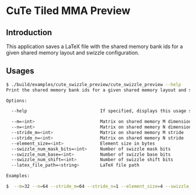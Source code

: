 # CuTe Tiled MMA Preview

## Introduction

This application saves a LaTeX file with the shared memory bank ids for a given shared memory layout and swizzle configuration.

## Usages

```bash
$ ./build/examples/cute_swizzle_preview/cute_swizzle_preview --help
Print the shared memory bank ids for a given shared memory layout and swizzle configuration.

Options:

  --help                            If specified, displays this usage statement.

  --m=<int>                         Matrix on shared memory M dimension
  --n=<int>                         Matrix on shared memory N dimension
  --stride_m=<int>                  Matrix on shared memory M stride
  --stride_n=<int>                  Matrix on shared memory N stride
  --element_size=<int>              Element size in bytes
  --swizzle_num_mask_bits=<int>     Number of swizzle mask bits
  --swizzle_num_base=<int>          Number of swizzle base bits
  --swizzle_num_shift=<int>         Number of swizzle shift bits
  --latex_file_path=<string>        LaTeX file path

Examples:

$  --m=32 --n=64 --stride_m=64 --stride_n=1 --element_size=4 --swizzle_num_mask_bits=5 --swizzle_num_base=0 --swizzle_num_shift=6 --latex_file_path=shared_memory_bank_ids.tex
```
